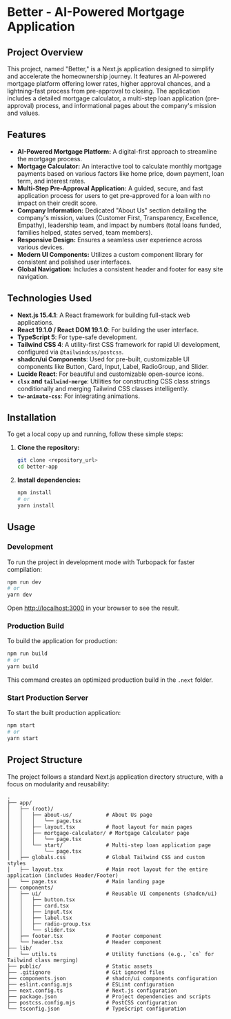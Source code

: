 # Better - AI-Powered Mortgage Application

## Project Overview

This project, named "Better," is a Next.js application designed to simplify and accelerate the homeownership journey. It features an AI-powered mortgage platform offering lower rates, higher approval chances, and a lightning-fast process from pre-approval to closing. The application includes a detailed mortgage calculator, a multi-step loan application (pre-approval) process, and informational pages about the company's mission and values.

## Features

* **AI-Powered Mortgage Platform:** A digital-first approach to streamline the mortgage process.
* **Mortgage Calculator:** An interactive tool to calculate monthly mortgage payments based on various factors like home price, down payment, loan term, and interest rates.
* **Multi-Step Pre-Approval Application:** A guided, secure, and fast application process for users to get pre-approved for a loan with no impact on their credit score.
* **Company Information:** Dedicated "About Us" section detailing the company's mission, values (Customer First, Transparency, Excellence, Empathy), leadership team, and impact by numbers (total loans funded, families helped, states served, team members).
* **Responsive Design:** Ensures a seamless user experience across various devices.
* **Modern UI Components:** Utilizes a custom component library for consistent and polished user interfaces.
* **Global Navigation:** Includes a consistent header and footer for easy site navigation.

## Technologies Used

* **Next.js 15.4.1**: A React framework for building full-stack web applications.
* **React 19.1.0 / React DOM 19.1.0**: For building the user interface.
* **TypeScript 5**: For type-safe development.
* **Tailwind CSS 4**: A utility-first CSS framework for rapid UI development, configured via `@tailwindcss/postcss`.
* **shadcn/ui Components**: Used for pre-built, customizable UI components like Button, Card, Input, Label, RadioGroup, and Slider.
* **Lucide React**: For beautiful and customizable open-source icons.
* **`clsx` and `tailwind-merge`**: Utilities for constructing CSS class strings conditionally and merging Tailwind CSS classes intelligently.
* **`tw-animate-css`**: For integrating animations.

## Installation

To get a local copy up and running, follow these simple steps:

1.  **Clone the repository:**
    ```bash
    git clone <repository_url>
    cd better-app
    ```
2.  **Install dependencies:**
    ```bash
    npm install
    # or
    yarn install
    ```

## Usage

### Development

To run the project in development mode with Turbopack for faster compilation:

```bash
npm run dev
# or
yarn dev
````

Open [http://localhost:3000](https://www.google.com/search?q=http://localhost:3000) in your browser to see the result.

### Production Build

To build the application for production:

```bash
npm run build
# or
yarn build
```

This command creates an optimized production build in the `.next` folder.

### Start Production Server

To start the built production application:

```bash
npm start
# or
yarn start
```

## Project Structure

The project follows a standard Next.js application directory structure, with a focus on modularity and reusability:

```
.
├── app/
│   ├── (root)/
│   │   ├── about-us/           # About Us page
│   │   │   └── page.tsx
│   │   ├── layout.tsx          # Root layout for main pages
│   │   ├── mortgage-calculator/ # Mortgage Calculator page
│   │   │   └── page.tsx
│   │   └── start/              # Multi-step loan application page
│   │       └── page.tsx
│   ├── globals.css             # Global Tailwind CSS and custom styles
│   ├── layout.tsx              # Main root layout for the entire application (includes Header/Footer)
│   └── page.tsx                # Main landing page
├── components/
│   ├── ui/                     # Reusable UI components (shadcn/ui)
│   │   ├── button.tsx
│   │   ├── card.tsx
│   │   ├── input.tsx
│   │   ├── label.tsx
│   │   ├── radio-group.tsx
│   │   └── slider.tsx
│   ├── footer.tsx              # Footer component
│   └── header.tsx              # Header component
├── lib/
│   └── utils.ts                # Utility functions (e.g., `cn` for Tailwind class merging)
├── public/                     # Static assets
├── .gitignore                  # Git ignored files
├── components.json             # shadcn/ui components configuration
├── eslint.config.mjs           # ESLint configuration
├── next.config.ts              # Next.js configuration
├── package.json                # Project dependencies and scripts
├── postcss.config.mjs          # PostCSS configuration
└── tsconfig.json               # TypeScript configuration
```
```
```